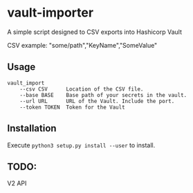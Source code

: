 # vault-importer

A simple script designed to CSV exports into Hashicorp Vault

CSV example:
"some/path","KeyName","SomeValue"


## Usage
```
vault_import
    --csv CSV      Location of the CSV file.
    --base BASE    Base path of your secrets in the vault.
    --url URL      URL of the Vault. Include the port.
    --token TOKEN  Token for the Vault
```

## Installation
Execute `python3 setup.py install --user` to install.

## TODO:
V2 API
